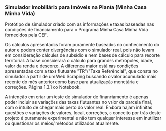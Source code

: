 ### Simulador Imobiliário para Imóveis na Planta (Minha Casa Minha Vida)

Protótipo de simulador criado com as informações e taxas baseadas nas condições de financiamento para o Programa Minha Casa Minha Vida fornecidos pela CEF.

Os cálculos apresentados foram puramente baseados no conhecimento do autor e podem conter divergências com o simulador real, pois não levam em consideração cálculos de subsídio e nem bases de cálculo para recorte territorial. A base considerará o cálculo para grandes metrópoles, idade, valor da renda e desconto. A diferença maior está nas condições apresentadas com a taxa flutuante "TR"/"Taxa Referêncial", que consta no simulador a partir de um Web Scraping buscando o valor acumulado mais recente do mês anterior como base para atualização monetária e correções. Página 1.3.1 do Notebook.

A intenção em criar um teste de simulador de financiamento é apenas poder incluir as variações das taxas flutuantes no valor da parcela final, com o intuito de chegar mais perto do valor real. Embora hajam infinitas questões e variações de valores, local, correções, o conceito por trás deste projeto é puramente experimental e não tem qualquer interesse em inutilizar ou questionar os meios/ métodos utilizados atualmente.
